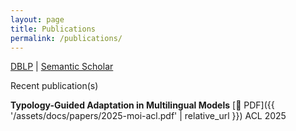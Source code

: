 ```yaml
---
layout: page
title: Publications
permalink: /publications/
---
```


[DBLP](https://dblp.org/pid/98/53.html) |  [Semantic Scholar](https://www.semanticscholar.org/author/Ndapandula-Nakashole/3115592)

Recent publication(s)

**Typology-Guided Adaptation in Multilingual Models** [📄 PDF]({{ '/assets/docs/papers/2025-moi-acl.pdf' | relative_url }})
ACL 2025



